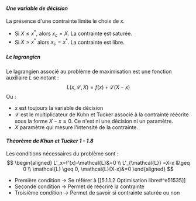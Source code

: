 #### _Une variable de décision_
La présence d'une contrainte limite le choix de $x$.
- Si $X \leq x^*$, alors $x_c=X$. La contrainte est saturée.
- Si $X > x^*$ alors $x_c=x^*$. La contrainte est libre.

##### Le lagrangien
Le lagrangien associé au problème de maximisation est une fonction auxiliaire $L$ se notant :
$$L(x,\mathcal{L},X) = f(x) + \mathcal{L}(X-x)$$ Ou :
- $x$ est toujours la variable de décision
- $\mathcal{L}$ est le multiplicateur  de Kuhn et Tucker associé à la contrainte réécrite sous la forme $X-x\geq 0$. Ce n'est ni une décision ni un paramètre.
- $X$ paramètre qui mesure l'intensité de la contrainte.

#### _Théorème de Khun et Tucker 1 - 1.8_
Les conditions nécessaires du problème sont :
$$ 
\begin{aligned}
L'_x=f'(x)-\mathcal{L}&=0 \\
L'_{\mathcal{L}} =X-x &\geq 0 \\
\mathcal{L} \geq 0, \mathcal{L}(X-x)&=0
\end{aligned}
$$
- Première condition -> Se référer à [[5.1.1.2 Optimisation libre#^e51535]]
- Seconde condition -> Permet de réécrire la contrainte
- Troisième condition -> Permet de savoir si contrainte saturée ou non

